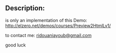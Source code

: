 ## Description:
is only an implementation of this Demo: http://elzero.net/demos/courses/Preview2HtmlLv1/

to contact me: ridouaniayoub@gmail.com

good luck
